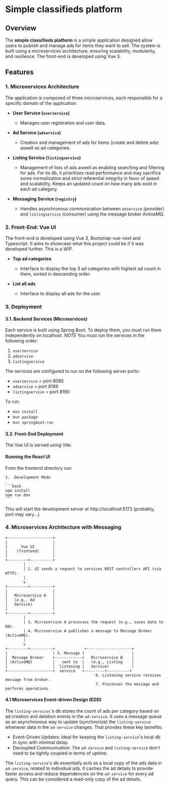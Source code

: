 # Simple classifieds platform 

## Overview

The **simple classifieds platform** is a simple application designed allow users to publish and manage ads for items they want to sell. The system is built using a microservices architecture, ensuring scalability, modularity, and resilience. The front-end is developed using Vue 3.

## Features

### 1. Microservices Architecture

The application is composed of three microservices, each responsible for a specific domain of the application:
  
- **User Service (`userservice`)**
  - Manages user registration and user data.
  
- **Ad Service (`adservice`)**
  - Creation and management of ads for items (create and delete ads) aswell as ad categories.
  
- **Listing Service (`listingservice`)**
  - Management of lists of ads aswell as enabling searching and filtering for ads. For its db, it prioritizes read performance and may sacrifice some normalization and strict referential integrity in favor of speed and scalability. Keeps an updated count on how many ads exist in each ad category.
  
- **Messaging Service (`registry`)**
  - Handles asynchronous communication between `adservice` (provider) and `listingservice` (consumer) using the message broker ActiveMQ.

### 2. Front-End: Vue UI

The front-end is developed using Vue 3, Bootstrap-vue-next and Typescript. It aims to showcase what this project could be if it was developed further. This is a WIP.
- **Top ad categories**
  - Interface to display the top 3 ad categories with highest ad count in them, sorted in descending order.

- **List all ads**
  - Interface to display all ads for the user.
  
### 3. Deployment

#### 3.1. Backend Services (Microservices)

Each service is built using Spring Boot. To deploy them, you must run them independently on localhost.
*NOTE* You must run the services in the following order:
1. `userservice`
2. `adservice`
3. `listingservice`

The services are configured to run on the following server ports:
- `userservice` = port 8085
- `adservice` = port 8189
- `listingservice` = port 8190

To run:
- `mvn install`
- `mvn package`
- `mvn springboot:run`

#### 3.2. Front-End Deployment

The Vue UI is served using Vite. 

#### Running the React UI
From the frontend directory run:

	1.	Development Mode

    ```bash
    npm install
    npm run dev
    ```

This will start the development server at http://localhost:5173 (probably, port may vary...).

### 4. Microservices Architecture with Messaging

    
    +--------------------+
    |                    |
    |      Vue UI        |
    |    (frontend)      |
    |                    |
    +---------+----------+
            |
            | 1. UI sends a request to services REST controllers API (via HTTP).
            |
            v
    +---------+----------+
    |                    |
    |   Microservice A   |  
    |   (e.g., Ad        |
    |   Service)         |
    |                    |
    +---------+----------+
            |
            | 3. Microservice A processes the request (e.g., saves data to DB).
            | 4. Microservice A publishes a message to Message Broker (ActiveMQ).
            |
            v
    +---------+----------+             +--------------------+
    |                    | 5. Message |                     |
    |  Message Broker    +------------>   Microservice B    |
    | (ActiveMQ)         |   sent to  |   (e.g., Listing    |
    |                    |  listening |   Service)          |
    +--------------------+  service   +---------+----------+
                                            6. Listening service receives message from broker.
                                            7. Processes the message and performs operations.
                                                    
    

#### 4.1 Microservices Event-driven Design (EDD)
The `listing-servicec`'s db stores the count of ads per category based on ad creation and deletion events in the `ad-service`. It uses a message queue as an asynchronous way to update (synchronize) the `listing-service` whenever data in the `ad-service` changes. That provdes these key benefits:
- Event-Driven Updates: Ideal for keeping the `listing-service`'s local db in sync with minimal delay.
- Decoupled Communication: The `ad-service` and `listing-service` don't need to be tightly coupled in terms of uptime.

The `listing-service`'s db essentially acts as a local copy of the ads data in `ad-service`, related to individual ads. It caches the ad details to provide faster access and reduce dependencies on the `ad-service` for every ad query. This can be considered a read-only copy of the ad details.
